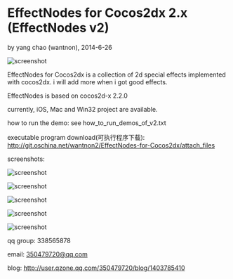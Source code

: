 EffectNodes for Cocos2dx 2.x (EffectNodes v2)
==========
by yang chao (wantnon), 2014-6-26  
  
![screenshot](https://raw.githubusercontent.com/wantnon2/EffectNodes-for-cocos2dx/v2/logo.png)    
  
EffectNodes for Cocos2dx is a collection of 2d special effects implemented with cocos2dx. i will add more when i got good effects.   
  
EffectNodes is based on cocos2d-x 2.2.0   
   
currently, iOS, Mac and Win32 project are available.  
  
how to run the demo: see how_to_run_demos_of_v2.txt   
  
executable program download(可执行程序下载): http://git.oschina.net/wantnon2/EffectNodes-for-Cocos2dx/attach_files  
  
screenshots:  
  
![screenshot](https://github.com/wantnon2/EffectNodes-for-cocos2dx/raw/v2/resource/screenshots/frontPage.png)  
  
![screenshot](https://github.com/wantnon2/EffectNodes-for-cocos2dx/raw/v2/resource/screenshots/lightningBolt.png)   
  
![screenshot](https://github.com/wantnon2/EffectNodes-for-cocos2dx/raw/v2/resource/screenshots/break.png)      
    
![screenshot](https://github.com/wantnon2/EffectNodes-for-cocos2dx/raw/v2/resource/screenshots/normalMapped.png)    
  
![screenshot](https://github.com/wantnon2/EffectNodes-for-cocos2dx/raw/v2/resource/screenshots/2DSoftShadow.png)    
  
qq group: 338565878   
  
email: 350479720@qq.com  
  
blog: http://user.qzone.qq.com/350479720/blog/1403785410